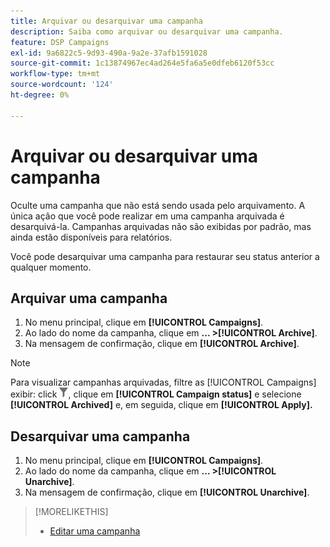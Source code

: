 ```yaml
---
title: Arquivar ou desarquivar uma campanha
description: Saiba como arquivar ou desarquivar uma campanha.
feature: DSP Campaigns
exl-id: 9a6822c5-9d93-490a-9a2e-37afb1591028
source-git-commit: 1c13874967ec4ad264e5fa6a5e0dfeb6120f53cc
workflow-type: tm+mt
source-wordcount: '124'
ht-degree: 0%

---
```


# Arquivar ou desarquivar uma campanha

Oculte uma campanha que não está sendo usada pelo arquivamento. A única ação que você pode realizar em uma campanha arquivada é desarquivá-la. Campanhas arquivadas não são exibidas por padrão, mas ainda estão disponíveis para relatórios.

Você pode desarquivar uma campanha para restaurar seu status anterior a qualquer momento.

## Arquivar uma campanha

1. No menu principal, clique em **[!UICONTROL Campaigns]**.
1. Ao lado do nome da campanha, clique em  **... >[!UICONTROL Archive]**.
1. Na mensagem de confirmação, clique em **[!UICONTROL Archive]**.

>[!NOTE]
>
>Para visualizar campanhas arquivadas, filtre as [!UICONTROL Campaigns] exibir: click ![Botão Filtrar](/help/dsp/assets/filter.png), clique em **[!UICONTROL Campaign status]** e selecione **[!UICONTROL Archived]** e, em seguida, clique em **[!UICONTROL Apply].**

## Desarquivar uma campanha

1. No menu principal, clique em **[!UICONTROL Campaigns]**.
1. Ao lado do nome da campanha, clique em  **... >[!UICONTROL Unarchive]**.
1. Na mensagem de confirmação, clique em **[!UICONTROL Unarchive]**.

>[!MORELIKETHIS]
>
>* [Editar uma campanha](campaign-edit.md)

